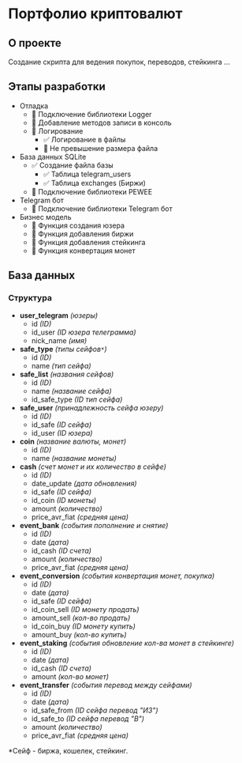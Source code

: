 # Портфолио криптовалют 
## О проекте
Создание скрипта для ведения покупок, переводов, стейкинга ...    
## Этапы разработки
- Отладка
  - 🔲 Подключение библиотеки Logger
  - 🔲 Добавление методов записи в консоль
  - 🔲 Логирование
    - ✅ Логирование в файлы
    - 🔲 Не превышение размера файла
- База данных SQLite
  - ✅ Создание файла базы
    - ✅ Таблица telegram_users
    - ✅ Таблица exchanges (Биржи)
  - 🔲 Подключение библиотеки PEWEE
- Telegram бот
  - 🔲 Подключение библиотеки Telegram бот
- Бизнес модель
  - 🔲 Функция создания юзера
  - 🔲 Функция добавления биржи
  - 🔲 Функция добавления стейкинга
  - 🔲 Функция конвертация монет
## База данных    
  ### Структура    
  - **user_telegram** *(юзеры)*
    - id *(ID)*
    - id_user *(ID юзера телеграмма)*
    - nick_name *(имя)*
  - **safe_type** *(типы сейфов`*`)*
    - id *(ID)*
    - name *(тип cейфа)*
  - **safe_list** *(названия сейфов)*
    - id *(ID)*
    - name *(название сейфа)*
    - id_safe_type *(ID тип cейфа)*
  - **safe_user** *(принадлежность сейфа юзеру)*
    - id *(ID)*
    - id_safe *(ID cейфа)*
    - id_user *(ID юзера)*
  - **coin** *(название валюты, монет)*
    - id *(ID)*
    - name *(название монеты)*
  - **cash** *(счет монет и их количество в сейфе)*
    - id *(ID)*
    - date_update *(дата обновления)*
    - id_safe *(ID сейфа)*
    - id_coin *(ID монеты)*
    - amount *(количество)*
    - price_avr_fiat *(средняя цена)*
  - **event_bank** *(события пополнение и снятие)*
    - id *(ID)*
    - date *(дата)*
    - id_cash *(ID счета)*
    - amount *(количество)*
    - price_avr_fiat *(средняя цена)*
  - **event_conversion** *(события конвертация монет, покупка)*
    - id *(ID)*
    - date *(дата)*
    - id_safe *(ID сейфа)*
    - id_coin_sell *(ID монету продать)*
    - amount_sell *(кол-во продать)*
    - id_coin_buy *(ID монету купить)*
    - amount_buy *(кол-во купить)*
  - **event_staking** *(события обновление кол-ва монет в стейкинге)*
    - id *(ID)*
    - date *(дата)*
    - id_cash *(ID счета)*
    - amount *(кол-во монет)*
  - **event_transfer** *(события перевод между сейфами)*    
    - id *(ID)*
    - date *(дата)*
    - id_safe_from *(ID сейфа перевод "ИЗ")*
    - id_safe_to *(ID сейфа перевод "В")*
    - amount *(количество)*
    - price_avr_fiat *(средняя цена)*

  *Сейф - биржа, кошелек, стейкинг.
